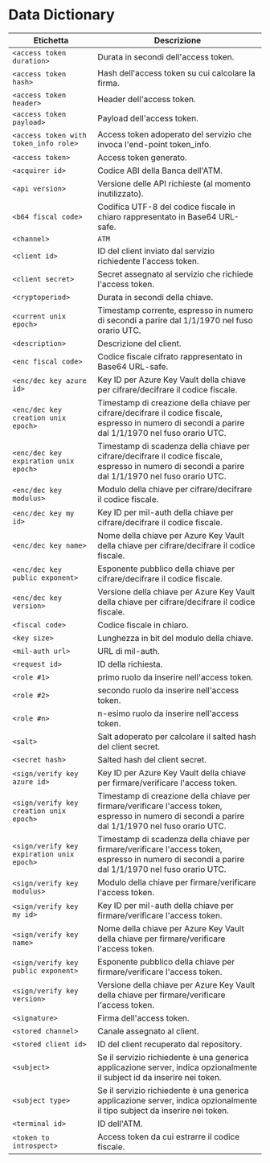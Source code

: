 # Data Dictionary

| Etichetta                                 | Descrizione                                                                                                                                           |
| ----------------------------------------- | ----------------------------------------------------------------------------------------------------------------------------------------------------- |
| `<access token duration>`                 | Durata in secondi dell'access token.                                                                                                                  |
| `<access token hash>`                     | Hash dell'access token su cui calcolare la firma.                                                                                                     |
| `<access token header>`                   | Header dell'access token.                                                                                                                             |
| `<access token payload>`                  | Payload dell'access token.                                                                                                                            |
| `<access token with token_info role>`     | Access token adoperato del servizio che invoca l'end-point token_info.                                                                                |
| `<access token>`                          | Access token generato.                                                                                                                                |
| `<acquirer id>`                           | Codice ABI della Banca dell'ATM.                                                                                                                      |
| `<api version>`                           | Versione delle API richieste (al momento inutilizzato).                                                                                               |
| `<b64 fiscal code>`                       | Codifica UTF-8 del codice fiscale in chiaro rappresentato in Base64 URL-safe.                                                                         |
| `<channel>`                               | `ATM`                                                                                                                                                 |
| `<client id>`                             | ID del client inviato dal servizio richiedente l'access token.                                                                                        |
| `<client secret>`                         | Secret assegnato al servizio che richiede l'access token.                                                                                             |
| `<cryptoperiod>`                          | Durata in secondi della chiave.                                                                                                                       |
| `<current unix epoch>`                    | Timestamp corrente, espresso in numero di secondi a parire dal 1/1/1970 nel fuso orario UTC.                                                          |
| `<description>`                           | Descrizione del client.                                                                                                                               |
| `<enc fiscal code>`                       | Codice fiscale cifrato rappresentato in Base64 URL-safe.                                                                                              |
| `<enc/dec key azure id>`                  | Key ID per Azure Key Vault della chiave per cifrare/decifrare il codice fiscale.                                                                      |
| `<enc/dec key creation unix epoch>`       | Timestamp di creazione della chiave per cifrare/decifrare il codice fiscale, espresso in numero di secondi a parire dal 1/1/1970 nel fuso orario UTC. |
| `<enc/dec key expiration unix epoch>`     | Timestamp di scadenza della chiave per cifrare/decifrare il codice fiscale, espresso in numero di secondi a parire dal 1/1/1970 nel fuso orario UTC.  |
| `<enc/dec key modulus>`                   | Modulo della chiave per cifrare/decifrare il codice fiscale.                                                                                          |
| `<enc/dec key my id>`                     | Key ID per mil-auth della chiave per cifrare/decifrare il codice fiscale.                                                                             |
| `<enc/dec key name>`                      | Nome della chiave per Azure Key Vault della chiave per cifrare/decifrare il codice fiscale.                                                           |
| `<enc/dec key public exponent>`           | Esponente pubblico della chiave per cifrare/decifrare il codice fiscale.                                                                              |
| `<enc/dec key version>`                   | Versione della chiave per Azure Key Vault della chiave per cifrare/decifrare il codice fiscale.                                                       |
| `<fiscal code>`                           | Codice fiscale in chiaro.                                                                                                                             |
| `<key size>`                              | Lunghezza in bit del modulo della chiave.                                                                                                             |
| `<mil-auth url>`                          | URL di mil-auth.                                                                                                                                      |
| `<request id>`                            | ID della richiesta.                                                                                                                                   |
| `<role #1>`                               | primo ruolo da inserire nell'access token.                                                                                                            |
| `<role #2>`                               | secondo ruolo da inserire nell'access token.                                                                                                          |
| `<role #n>`                               | n-esimo ruolo da inserire nell'access token.                                                                                                          |
| `<salt>`                                  | Salt adoperato per calcolare il salted hash del client secret.                                                                                        |
| `<secret hash>`                           | Salted hash del client secret.                                                                                                                        |
| `<sign/verify key azure id>`              | Key ID per Azure Key Vault della chiave per firmare/verificare l'access token.                                                                        |
| `<sign/verify key creation unix epoch>`   | Timestamp di creazione della chiave per firmare/verificare l'access token, espresso in numero di secondi a parire dal 1/1/1970 nel fuso orario UTC.   |
| `<sign/verify key expiration unix epoch>` | Timestamp di scadenza della chiave per firmare/verificare l'access token, espresso in numero di secondi a parire dal 1/1/1970 nel fuso orario UTC.    |
| `<sign/verify key modulus>`               | Modulo della chiave per firmare/verificare l'access token.                                                                                            |
| `<sign/verify key my id>`                 | Key ID per mil-auth della chiave per firmare/verificare l'access token.                                                                               |
| `<sign/verify key name>`                  | Nome della chiave per Azure Key Vault della chiave per firmare/verificare l'access token.                                                             |
| `<sign/verify key public exponent>`       | Esponente pubblico della chiave per firmare/verificare l'access token.                                                                                |
| `<sign/verify key version>`               | Versione della chiave per Azure Key Vault della chiave per firmare/verificare l'access token.                                                         |
| `<signature>`                             | Firma dell'access token.                                                                                                                              |
| `<stored channel>`                        | Canale assegnato al client.                                                                                                                           |
| `<stored client id>`                      | ID del client recuperato dal repository.                                                                                                              |
| `<subject>`                               | Se il servizio richiedente è una generica applicazione server, indica opzionalmente il subject id da inserire nei token.                              |
| `<subject type>`                          | Se il servizio richiedente è una generica applicazione server, indica opzionalmente il tipo subject da inserire nei token.                            |
| `<terminal id>`                           | ID dell'ATM.                                                                                                                                          |
| `<token to introspect>`                   | Access token da cui estrarre il codice fiscale.                                                                                                       |
